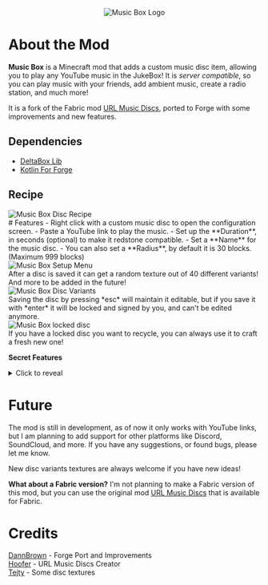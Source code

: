 <p align="center">
  <img src="https://cdn.modrinth.com/data/hKWZWeEG/images/2344afa02385b7fbc21137720b3876c63f22792b.png"
  alt="Music Box Logo"/>
</p>

# About the Mod
**Music Box** is a Minecraft mod that adds a custom music disc item, allowing you to play any YouTube music in the JukeBox! It is *server compatible*, so you can play music with your friends, add ambient music, create a radio station, and much more!

It is a fork of the Fabric mod [URL Music Discs](https://modrinth.com/mod/url-music-discs), ported to Forge with some improvements and new features.
<br/>

## Dependencies
- [DeltaBox Lib](https://modrinth.com/mod/deltaboxlib)
- [Kotlin For Forge](https://modrinth.com/mod/kotlin-for-forge)

## Recipe

<img src="https://cdn.modrinth.com/data/hKWZWeEG/images/14f3a83d9ab2ebfe830ccda5e3a88954233e6566.png" alt="Music Box Disc Recipe"/>
<br/>
# Features
- Right click with a custom music disc to open the configuration screen.
- Paste a YouTube link to play the music.
- Set up the **Duration**, in seconds (optional) to make it redstone compatible.
- Set a **Name** for the music disc.
- You can also set a **Radius**, by default it is 30 blocks. (Maximum 999 blocks)
<br/>
<img src="https://cdn.modrinth.com/data/hKWZWeEG/images/844bf6e44ad9b4e62ee493f66ee96aa5a0b935fa.png" alt="Music Box Setup Menu"/>
<br/>
After a disc is saved it can get a random texture out of 40 different variants!
And more to be added in the future!
<br/>
<img src="https://cdn.modrinth.com/data/hKWZWeEG/images/f217bf6d2d99949563603d8dd1d8eaf8efcebca1.png" alt="Music Box Disc Variants"/>
<br/>
Saving the disc by pressing *esc* will maintain it editable, but if you save it with *enter* it will be locked and signed by you, and can't be edited anymore. 
<br/>
<img src="https://cdn.modrinth.com/data/hKWZWeEG/images/1f20ba66e9e69ba52448c8840053bbb1dea240ff.png" alt="Music Box locked disc"/>
<br/>
If you have a locked disc you want to recycle, you can always use it to craft a fresh new one!

**Secret Features**
<details>
  <summary>Click to reveal</summary>
  You can change the song **Pitch** by ading `&pitch=1.5` at the end of the URL. The pitch value can be any number between 0.5 (scary low) and 2.0 (chipmunk high). The default pitch is 1.0.
  <img src="https://cdn.modrinth.com/data/hKWZWeEG/images/577433bb4d8cb0d3c2c39c3d600d69bfb05845f2.png" alt="Music Box Pitch setup"/>

  It will only be changed back to the default pitch if you change the pitch to 1.0, as removing the pitch parameter will not change it back to the default pitch.

  <img src="https://cdn.modrinth.com/data/hKWZWeEG/images/5deb63a7354e3502c0f6cdde3957da0b1000cefd.png" alt="Music Box Custom mob drop"/>

  Music Box also adds secret music discs that can be obtained in random loot chests, or dropped by mobs. These discs are not craftable, and can only be obtained by luck.
</details>

# Future
The mod is still in development, as of now it only works with YouTube links, but I am planning to add support for other platforms like Discord, SoundCloud, and more. If you have any suggestions, or found bugs, please let me know.

New disc variants textures are always welcome if you have new ideas!

**What about a Fabric version?** I'm not planning to make a Fabric version of this mod, but you can use the original mod [URL Music Discs](https://modrinth.com/mod/url-music-discs) that is available for Fabric.



# Credits
[DannBrown](https://x.com/deltaboxlabs) - Forge Port and Improvements
<br/>
[Hoofer](https://modrinth.com/user/Hoofer) - URL Music Discs Creator
<br/>
[Tejty](https://www.curseforge.com/members/tejty/projects) - Some disc textures